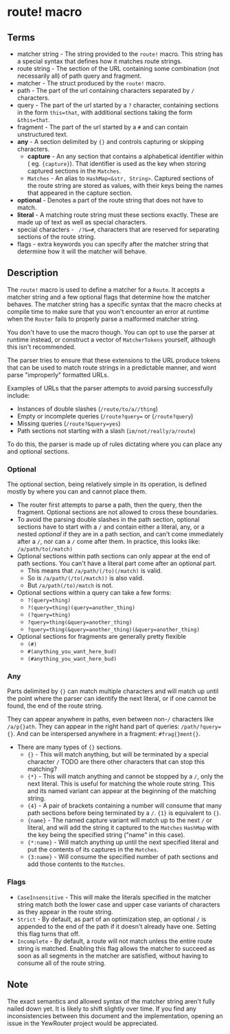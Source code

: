 # route! macro

## Terms
* matcher string - The string provided to the `route!` macro. This string has a special syntax that defines how it matches route strings.
* route string - The section of the URL containing some combination (not necessarily all) of path query and fragment.
* matcher - The struct produced by the `route!` macro.
* path - The part of the url containing characters separated by `/` characters.
* query - The part of the url started by a `?` character, containing sections in the form `this=that`, with additional sections taking the form `&this=that`.
* fragment - The part of the url started by a `#` and can contain unstructured text.
* **any** - A section delimited by `{}` and controls capturing or skipping characters.
  * **capture** - An any section that contains a alphabetical identifier within ( eg. `{capture}`). That identifier is used as the key when storing captured sections in the `Matches`.
  * `Matches` - An alias to `HashMap<&str, String>`. Captured sections of the route string are stored as values, with their keys being the names that appeared in the capture section.
* **optional** - Denotes a part of the route string that does not have to match.
* **literal** - A matching route string must these sections exactly. These are made up of text as well as special characters.
* special characters - ` /?&=#`, characters that are reserved for separating sections of the route string.
* flags - extra keywords you can specify after the matcher string that determine how it will the matcher will behave.

## Description

The `route!` macro is used to define a matcher for a `Route`.
It accepts a matcher string and a few optional flags that determine how the matcher behaves.
The matcher string has a specific syntax that the macro checks at compile time to make sure that you won't encounter an error at runtime when the `Router` fails to properly parse a malformed matcher string. 

You don't have to use the macro though. 
You can opt to use the parser at runtime instead, or construct a vector of `MatcherTokens` yourself, although this isn't recommended.


The parser tries to ensure that these extensions to the URL produce tokens that can be used to match route strings in a predictable manner, and wont parse "improperly" formatted URLs.

Examples of URLs that the parser attempts to avoid parsing successfully include:
* Instances of double slashes (`/route/to/a//thing`)
* Empty or incomplete queries (`/route?query=` or (`/route?query`)
* Missing queries (`/route?&query=yes`)
* Path sections not starting with a slash (`im/not/really/a/route`)

To do this, the parser is made up of rules dictating where you can place any and optional sections.

### Optional
The optional section, being relatively simple in its operation, is defined mostly by where you can and cannot place them.
* The router first attempts to parse a path, then the query, then the fragment.
Optional sections are not allowed to cross these boundaries.
* To avoid the parsing double slashes in the path section, optional sections have to start with a `/` and contain either a literal, any, or a nested _optional_ if they are in a path section, and can't come immediately after a `/`, nor can a `/` come after them.
In practice, this looks like: `/a/path/to(/match)`
* Optional sections within path sections can only appear at the end of path sections.
You can't have a literal part come after an optional part.
  * This means that `/a/path/(/to)(/match)` is valid.
  * So is `/a/path/(/to(/match))` is also valid.
  * But `/a/path(/to)/match` is not.
* Optional sections within a query can take a few forms:
  * `?(query=thing)`
  * `?(query=thing)(query=another_thing)`
  * `(?query=thing)`
  * `?query=thing(&query=another_thing)`
  * `?query=thing(&query=another_thing)(&query=another_thing)`
* Optional sections for fragments are generally pretty flexible
  * `(#)`
  * `#(anything_you_want_here_bud)`
  * `(#anything_you_want_here_bud)`
  
### Any
Parts delimited by `{}` can match multiple characters and will match up until the point where the parser can identify the next literal, or if one cannot be found, the end of the route string.

They can appear anywhere in paths, even between non-`/` characters like `/a/p{}ath`.
They can appear in the right hand part of queries: `/path/?query={}`.
And can be interspersed anywhere in a fragment: `#frag{}ment{}`.

* There are many types of `{}` sections.
  * `{}` - This will match anything, but will be terminated by a special character `/` TODO are there other characters that can stop this matching?
  * `{*}` - This will match anything and cannot be stopped by a `/`, only the next literal. This is useful for matching the whole route string. This and its named variant can appear at the beginning of the matching string.
  * `{4}` - A pair of brackets containing a number will consume that many path sections before being terminated by a `/`. `{1}` is equivalent to `{}`.
  * `{name}` -  The named capture variant will match up to the next `/` or literal, and will add the string it captured to the `Matches` `HashMap` with the key being the specified string ("name" in this case).
  * `{*:name}` - Will match anything up until the next specified literal and put the contents of its captures in the `Matches`.
  * `{3:name}` - Will consume the specified number of path sections and add those contents to the `Matches`.
  
### Flags

* `CaseInsensitive` - This will make the literals specified in the matcher string match both the lower case and upper case variants of characters as they appear in the route string.
* `Strict` - By default, as part of an optimization step, an optional `/` is appended to the end of the path if it doesn't already have one. Setting this flag turns that off.
* `Incomplete` - By default, a route will not match unless the entire route string is matched. Enabling this flag allows the matcher to succeed as soon as all segments in the matcher are satisfied, without having to consume all of the route string.


## Note
The exact semantics and allowed syntax of the matcher string aren't fully nailed down yet.
It is likely to shift slightly over time.
If you find any inconsistencies between this document and the implementation, opening an issue in the YewRouter project would be appreciated. 